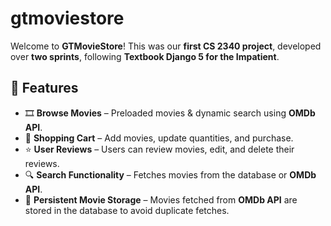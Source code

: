 # gtmoviestore

Welcome to **GTMovieStore**! This was our **first CS 2340 project**, developed over **two sprints**, following **Textbook Django 5 for the Impatient**.

## 🚀 Features
- 🎞️ **Browse Movies** – Preloaded movies & dynamic search using **OMDb API**.
- 🛒 **Shopping Cart** – Add movies, update quantities, and purchase.
- ⭐ **User Reviews** – Users can review movies, edit, and delete their reviews.
- 🔍 **Search Functionality** – Fetches movies from the database or **OMDb API**.
- 💾 **Persistent Movie Storage** – Movies fetched from **OMDb API** are stored in the database to avoid duplicate fetches.

